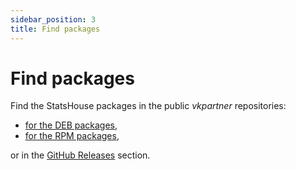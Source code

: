 ```yaml
---
sidebar_position: 3
title: Find packages
---
```


# Find packages

Find the StatsHouse packages in the public _vkpartner_ repositories:
* [for the DEB packages](https://artifactory-external.vkpartner.ru/ui/repos/tree/General/debian-statshouse),
* [for the RPM packages](https://artifactory-external.vkpartner.ru/ui/repos/tree/General/rpm-statshouse),

or in the [GitHub Releases](https://github.com/VKCOM/statshouse/releases) section.
